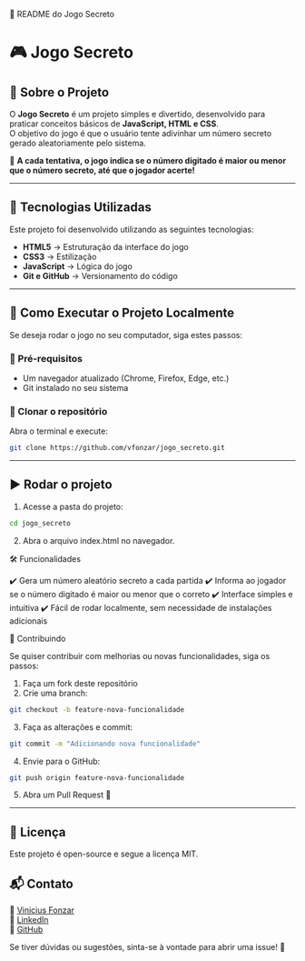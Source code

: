 📜 README do Jogo Secreto

# 🎮 Jogo Secreto

## 📖 Sobre o Projeto

O **Jogo Secreto** é um projeto simples e divertido, desenvolvido para praticar conceitos básicos de **JavaScript, HTML e CSS**.  
O objetivo do jogo é que o usuário tente adivinhar um número secreto gerado aleatoriamente pelo sistema.  

🔢 **A cada tentativa, o jogo indica se o número digitado é maior ou menor que o número secreto, até que o jogador acerte!**  

---

## 🚀 Tecnologias Utilizadas

Este projeto foi desenvolvido utilizando as seguintes tecnologias:

- **HTML5** → Estruturação da interface do jogo  
- **CSS3** → Estilização 
- **JavaScript** → Lógica do jogo 
- **Git e GitHub** → Versionamento do código  

---

## 📂 Como Executar o Projeto Localmente

Se deseja rodar o jogo no seu computador, siga estes passos:

### 🔧 Pré-requisitos
- Um navegador atualizado (Chrome, Firefox, Edge, etc.)
- Git instalado no seu sistema

### 🔄 Clonar o repositório
Abra o terminal e execute:

```sh
git clone https://github.com/vfonzar/jogo_secreto.git
```

---

## ▶️ Rodar o projeto
1.	Acesse a pasta do projeto:

```sh
cd jogo_secreto
```

2.	Abra o arquivo index.html no navegador.

🛠️ Funcionalidades

✔️ Gera um número aleatório secreto a cada partida
✔️ Informa ao jogador se o número digitado é maior ou menor que o correto
✔️ Interface simples e intuitiva
✔️ Fácil de rodar localmente, sem necessidade de instalações adicionais

🤝 Contribuindo

Se quiser contribuir com melhorias ou novas funcionalidades, siga os passos:
1.	Faça um fork deste repositório
2.	Crie uma branch:
```sh
git checkout -b feature-nova-funcionalidade
```

3.	Faça as alterações e commit:
```sh
git commit -m "Adicionando nova funcionalidade"
```

4.	Envie para o GitHub:
```sh
git push origin feature-nova-funcionalidade
```

5.	Abra um Pull Request 🚀

---

## 📜 Licença

Este projeto é open-source e segue a licença MIT.

## 📬 Contato

📧 <a href="mailto:vfonzar@gmail.com?subject=Contato%20via%20GitHub" target="_blank">Vinicius Fonzar</a>  
💼 <a href="https://www.linkedin.com/in/vfonzar" target="_blank">LinkedIn</a>  
🐙 <a href="https://github.com/vfonzar" target="_blank">GitHub</a>  

Se tiver dúvidas ou sugestões, sinta-se à vontade para abrir uma issue! 🚀